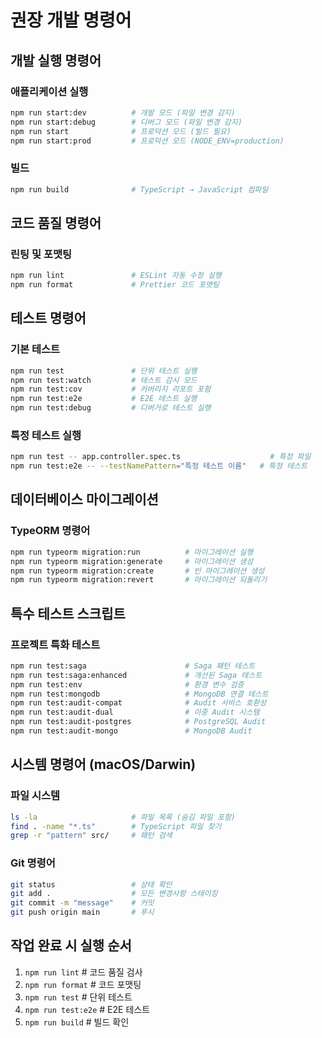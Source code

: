 # 권장 개발 명령어

## 개발 실행 명령어
### 애플리케이션 실행
```bash
npm run start:dev          # 개발 모드 (파일 변경 감지)
npm run start:debug        # 디버그 모드 (파일 변경 감지)
npm run start              # 프로덕션 모드 (빌드 필요)
npm run start:prod         # 프로덕션 모드 (NODE_ENV=production)
```

### 빌드
```bash
npm run build              # TypeScript → JavaScript 컴파일
```

## 코드 품질 명령어
### 린팅 및 포맷팅
```bash
npm run lint               # ESLint 자동 수정 실행
npm run format             # Prettier 코드 포맷팅
```

## 테스트 명령어
### 기본 테스트
```bash
npm run test               # 단위 테스트 실행
npm run test:watch         # 테스트 감시 모드
npm run test:cov           # 커버리지 리포트 포함
npm run test:e2e           # E2E 테스트 실행
npm run test:debug         # 디버거로 테스트 실행
```

### 특정 테스트 실행
```bash
npm run test -- app.controller.spec.ts                    # 특정 파일
npm run test:e2e -- --testNamePattern="특정 테스트 이름"   # 특정 테스트
```

## 데이터베이스 마이그레이션
### TypeORM 명령어
```bash
npm run typeorm migration:run          # 마이그레이션 실행
npm run typeorm migration:generate     # 마이그레이션 생성
npm run typeorm migration:create       # 빈 마이그레이션 생성
npm run typeorm migration:revert       # 마이그레이션 되돌리기
```

## 특수 테스트 스크립트
### 프로젝트 특화 테스트
```bash
npm run test:saga                      # Saga 패턴 테스트
npm run test:saga:enhanced             # 개선된 Saga 테스트
npm run test:env                       # 환경 변수 검증
npm run test:mongodb                   # MongoDB 연결 테스트
npm run test:audit-compat              # Audit 서비스 호환성
npm run test:audit-dual                # 이중 Audit 시스템
npm run test:audit-postgres            # PostgreSQL Audit
npm run test:audit-mongo               # MongoDB Audit
```

## 시스템 명령어 (macOS/Darwin)
### 파일 시스템
```bash
ls -la                     # 파일 목록 (숨김 파일 포함)
find . -name "*.ts"        # TypeScript 파일 찾기
grep -r "pattern" src/     # 패턴 검색
```

### Git 명령어
```bash
git status                 # 상태 확인
git add .                  # 모든 변경사항 스테이징
git commit -m "message"    # 커밋
git push origin main       # 푸시
```

## 작업 완료 시 실행 순서
1. `npm run lint`          # 코드 품질 검사
2. `npm run format`        # 코드 포맷팅
3. `npm run test`          # 단위 테스트
4. `npm run test:e2e`      # E2E 테스트
5. `npm run build`         # 빌드 확인
